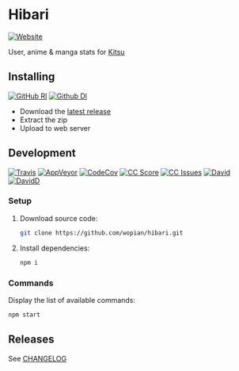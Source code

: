# Hibari
[![Website]][8]

User, anime & manga stats for [Kitsu][0]

## Installing
[![GitHub Rl]][1]
[![Github Dl]][1]

- Download the [latest release][1]
- Extract the zip
- Upload to web server

## Development
[![Travis]][2]
[![AppVeyor]][10]
[![CodeCov]][9]
[![CC Score]][3]
[![CC Issues]][4]
[![David]][5]
[![DavidD]][6]

### Setup
1. Download source code:

    ```bash
    git clone https://github.com/wopian/hibari.git
    ```
1. Install dependencies:

    ```bash
    npm i
    ```

### Commands
Display the list of available commands:
```bash
npm start
```

## Releases
See [CHANGELOG][5]

[GitHub Rl]:https://img.shields.io/github/release/wopian/hibari.svg?style=flat-square
[GitHub Dl]:https://img.shields.io/github/downloads/wopian/hibari/total.svg?style=flat-square
[Travis]:https://img.shields.io/travis/wopian/hibari/master.svg?style=flat-square&label=linux%20%26%20macOS
[CC Score]:https://img.shields.io/codeclimate/github/wopian/hibari.svg?style=flat-square
[CC Issues]:https://img.shields.io/codeclimate/issues/github/wopian/hibari.svg?style=flat-square
[David]:https://img.shields.io/david/wopian/hibari.svg?style=flat-square
[DavidD]:https://img.shields.io/david/dev/wopian/hibari.svg?style=flat-square
[Website]:https://img.shields.io/website-up-down-green-red/https/hb.wopian.me.svg?style=flat-square
[CodeCov]:https://img.shields.io/codecov/c/github/wopian/hibari.svg?style=flat-square
[AppVeyor]:https://img.shields.io/appveyor/ci/wopian/hibari/master.svg?style=flat-square&label=windows

[0]:https://kitsu.io
[1]:https://github.com/wopian/hibari/releases
[2]:https://travis-ci.org/wopian/hibari
[3]:https://codeclimate.com/github/wopian/hibari
[4]:https://codeclimate.com/github/wopian/hibari/issues
[5]:https://github.com/wopian/hibari/blob/master/CHANGELOG.md
[6]:https://david-dm.org/wopian/hibari
[7]:https://david-dm.org/wopian/hibari?type=dev
[8]:https://hb.wopian.me
[9]:https://codecov.io/gh/wopian/hibari
[10]:https://ci.appveyor.com/project/wopian/hibari
